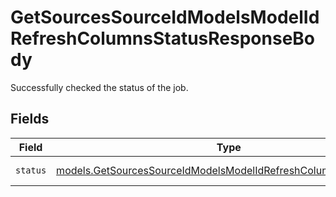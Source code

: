 # GetSourcesSourceIdModelsModelIdRefreshColumnsStatusResponseBody

Successfully checked the status of the job.


## Fields

| Field                                                                                                                                                    | Type                                                                                                                                                     | Required                                                                                                                                                 | Description                                                                                                                                              | Example                                                                                                                                                  |
| -------------------------------------------------------------------------------------------------------------------------------------------------------- | -------------------------------------------------------------------------------------------------------------------------------------------------------- | -------------------------------------------------------------------------------------------------------------------------------------------------------- | -------------------------------------------------------------------------------------------------------------------------------------------------------- | -------------------------------------------------------------------------------------------------------------------------------------------------------- |
| `status`                                                                                                                                                 | [models.GetSourcesSourceIdModelsModelIdRefreshColumnsStatusStatus](../../models/operations/getsourcessourceidmodelsmodelidrefreshcolumnsstatusstatus.md) | :heavy_minus_sign:                                                                                                                                       | Status of the job                                                                                                                                        | processing                                                                                                                                               |